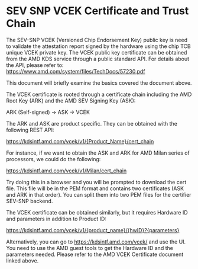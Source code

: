 # SEV SNP VCEK Certificate and Trust Chain

The SEV-SNP VCEK (Versioned Chip Endorsement Key) public key is need to
validate the attestation report signed by the hardware using the chip TCB
unique VCEK private key. The VCEK public key certificate can be obtained from
the AMD KDS service through a public standard API. For details about the API,
please refer to: https://www.amd.com/system/files/TechDocs/57230.pdf

This document will briefly examine the basics covered the document above.

The VCEK certificate is rooted through a certificate chain including the AMD
Root Key (ARK) and the AMD SEV Signing Key (ASK):

ARK (Self-signed) -> ASK -> VCEK

The ARK and ASK are product specific. They can be obtained with the following
REST API:

https://kdsintf.amd.com/vcek/v1/{Product_Name}/cert_chain

For instance, if we want to obtain the ASK and ARK for AMD Milan series of
processors, we could do the following:

https://kdsintf.amd.com/vcek/v1/Milan/cert_chain

Try doing this in a browser and you will be prompted to download the cert file.
This file will be in the PEM format and contains two certificates (ASK and ARK
in that order). You can split them into two PEM files for the certifier SEV-SNP
backend.

The VCEK certificate can be obtained similarly, but it requires Hardware ID and
parameters in addition to Product ID:

https://kdsintf.amd.com/vcek/v1/{product_name}/{hwID}?{parameters}

Alternatively, you can go to https://kdsintf.amd.com/vcek/ and use the UI. You
need to use the AMD guest tools to get the Hardware ID and the parameters
needed. Please refer to the AMD VCEK Certificate document linked above.

